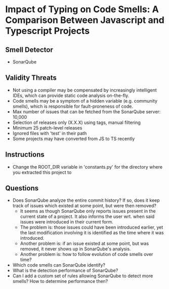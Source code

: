 # Impact of Typing on Code Smells: A Comparison Between Javascript and Typescript Projects

## Smell Detector
- SonarQube

## Validity Threats
- Not using a compiler may be compensated by increasingly intelligent IDEs, which can provide static code analysis on-the-fly.
- Code smells may be a symptom of a hidden variable (e.g. community smells), which is responsible for fault-proneness of code.
- Max number of issues that can be fetched from the SonarQube server: 10,000
- Selection of releases only (X.X.X) using tags, manual filtering
- Minimum 25 patch-level releases
- Ignored files with 'test' in their path
- Some projects may have converted from JS to TS recently

## Instructions
- Change the ROOT_DIR variable in 'constants.py' for the directory where you extracted this project to
## Questions
- Does SonarQube analyze the entire commit history? If so, does it keep track of issues which existed at some point, but were then removed?
    - It seems as though SonarQube only reports issues present in the current state of a project. It also informs the user wrt. when said issues were introduced in their current form.
    - The problem is: those issues could have been introduced earlier, yet the last modification involving it is identified as the time where it was introduced.
    - Another problem is: if an issue existed at some point, but was removed, it never shows up in SonarQube's analysis.
    - Another problem is: how to follow evolution of code smells over time?
- Which code smells can SonarQube identify?
- What is the detection performance of SonarQube?
- Can I add a custom set of rules allowing SonarQube to detect more smells? How to determine performance then?